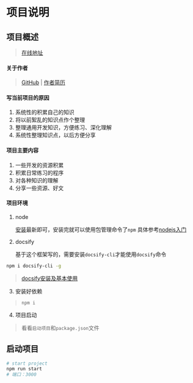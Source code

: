 <!--
 * @Description: 简单的项目描述，引导读者
 * @Date: 2019-08-05 11:57:02
 * @LastEditors: phoebus
 * @LastEditTime: 2019-08-15 10:44:51
 -->
# 项目说明

## 项目概述

> [在线地址](https://brucephoebus.github.io/developer-note/)

#### 关于作者

> [GitHub](https://github.com/BrucePhoebus) | [作者简历](项目笔记/关于作者/我的简历.md)

#### 写当前项目的原因

1. 系统性的积累自己的知识
2. 将以前絮乱的知识点作个整理
3. 整理通用开发知识，方便练习、深化理解
4. 系统性整理知识点，以后方便分享

#### 项目主要内容

1. 一些开发的资源积累
2. 积累日常练习的程序
3. 对各种知识的理解
4. 分享一些资源、好文

#### 项目环境

1. node

	[安装](https://nodejs.org/en/download/)最新即可，安装完就可以使用包管理命令了`npm`
	具体参考[nodejs入门](知识笔记/大前端/nodejs/nodejs开发/nodejs入门.md)

2. docsify

	基于这个框架写的，需要安装`docsify-cli`才能使用`docsify`命令

```bash
npm i docsify-cli -g
```

> [docsify安装及基本使用](开发积累/docsify/docsify安装及基本使用.md)

3. 安装好依赖

> `npm i`

4. 项目启动

> 看看`启动项目`和`package.json`文件

## 启动项目

```bash
# start project
npm run start
# 端口：3000
```
